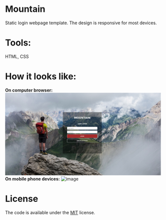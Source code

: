 # Mountain
Static login webpage template. The design is responsive for most devices.

# Tools:
HTML, CSS

# How it looks like:
<b>On computer browser:</b>
![image](images/pc_screenshot.png)
<b>On mobile phone devices:</b>
![image](images/phone_screenshot.png)

# License
The code is available under the [MIT](LICENSE) license.
